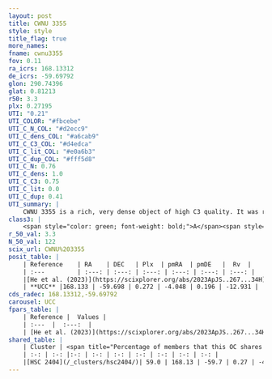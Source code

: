 ```yaml
---
layout: post
title: CWNU 3355
style: style
title_flag: true
more_names: 
fname: cwnu3355
fov: 0.11
ra_icrs: 168.13312
de_icrs: -59.69792
glon: 290.74396
glat: 0.81213
r50: 3.3
plx: 0.27195
UTI: "0.21"
UTI_COLOR: "#fbcebe"
UTI_C_N_COL: "#d2ecc9"
UTI_C_dens_COL: "#a6cab9"
UTI_C_C3_COL: "#d4edca"
UTI_C_lit_COL: "#e0a6b3"
UTI_C_dup_COL: "#fff5d8"
UTI_C_N: 0.76
UTI_C_dens: 1.0
UTI_C_C3: 0.75
UTI_C_lit: 0.0
UTI_C_dup: 0.41
UTI_summary: |
    CWNU 3355 is a rich, very dense object of high C3 quality. It was recently reported in the literature.<br><br><span style="color: #99180f; font-weight: bold;">Warning: </span>This is possibly a duplicated object, which shares a significant percentage of members with at least one previously reported entry.
class3: |
    <span style="color: green; font-weight: bold;">A</span><span style="color: #FFC300; font-weight: bold;">B</span>
r_50_val: 3.3
N_50_val: 122
scix_url: CWNU%203355
posit_table: |
    | Reference    | RA    | DEC   | Plx  | pmRA  | pmDE   |  Rv  |
    | :---         | :---: | :---: | :---: | :---: | :---: | :---: |
    |[He et al. (2023)](https://scixplorer.org/abs/2023ApJS..267...34H) | 168.135 | -59.698 | 0.27 | -4.05 | 0.205 | -13.19 |
    | **UCC** |168.133 | -59.698 | 0.272 | -4.048 | 0.196 | -12.931 | 
cds_radec: 168.13312,-59.69792
carousel: UCC
fpars_table: |
    | Reference |  Values |
    | :---  |  :---:  |
    | [He et al. (2023)](https://scixplorer.org/abs/2023ApJS..267...34H) | `A0=2.5, m-M=13.0, logA=9.0` |
shared_table: |
    | Cluster | <span title="Percentage of members that this OC shares with the ones listed">%</span>   | RA   | DEC   | Plx   | pmRA  | pmDE  | Rv | UTI |
    | :-: | :-: |:-: | :-: | :-: | :-: | :-: | :-: | :-: |
    |[HSC 2404](/_clusters/hsc2404/)| 59.0 | 168.13 | -59.7 | 0.27 | -4.05 | 0.21 | -13.19 |0.64 |
---
```

